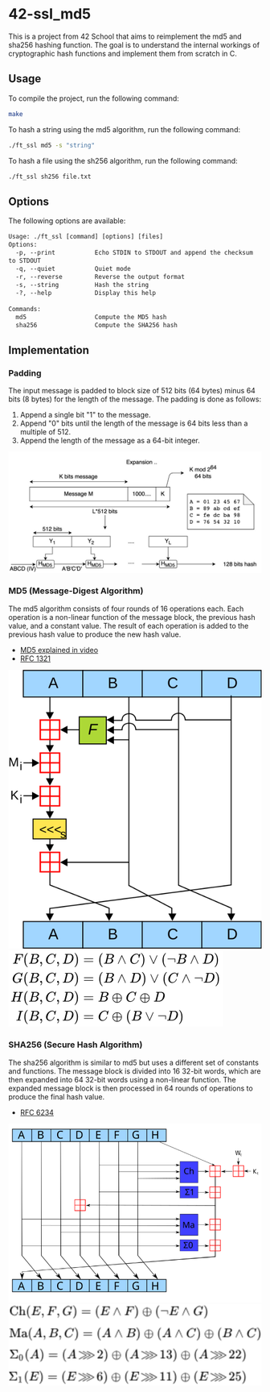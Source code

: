 
# 42-ssl_md5

This is a project from 42 School that aims to reimplement the md5 and sha256 hashing function.
The goal is to understand the internal workings of cryptographic hash functions and implement them from scratch in C.

## Usage

To compile the project, run the following command:

```bash
make
```

To hash a string using the md5 algorithm, run the following command:

```bash
./ft_ssl md5 -s "string"
``` 

To hash a file using the sh256 algorithm, run the following command:

```bash
./ft_ssl sh256 file.txt
```

## Options

The following options are available:

```
Usage: ./ft_ssl [command] [options] [files]
Options:
  -p, --print           Echo STDIN to STDOUT and append the checksum to STDOUT
  -q, --quiet           Quiet mode
  -r, --reverse         Reverse the output format
  -s, --string          Hash the string
  -?, --help            Display this help

Commands:
  md5                   Compute the MD5 hash
  sha256                Compute the SHA256 hash
```

## Implementation

### Padding

The input message is padded to block size of 512 bits (64 bytes) minus 64 bits (8 bytes) for the length of the message. The padding is done as follows:

1. Append a single bit "1" to the message.
2. Append "0" bits until the length of the message is 64 bits less than a multiple of 512.
3. Append the length of the message as a 64-bit integer.

![](doc/block_padding.jpg)

### MD5 (Message-Digest Algorithm)

The md5 algorithm consists of four rounds of 16 operations each. Each operation is a non-linear function of the message block, the previous hash value, and a constant value. The result of each operation is added to the previous hash value to produce the new hash value.

- [MD5 explained in video](https://www.youtube.com/watch?v=5MiMK45gkTY)
- [RFC 1321](doc/rfc1321_md5.pdf)

![](doc/md5_registers.png)
![](doc/md5_functions.svg)

### SHA256 (Secure Hash Algorithm)

The sha256 algorithm is similar to md5 but uses a different set of constants and functions. The message block is divided into 16 32-bit words, which are then expanded into 64 32-bit words using a non-linear function. The expanded message block is then processed in 64 rounds of operations to produce the final hash value.

- [RFC 6234](doc/rfc6234_sha.pdf)

![](doc/sha256_registers.png)
![](doc/sha256_functions.svg)

